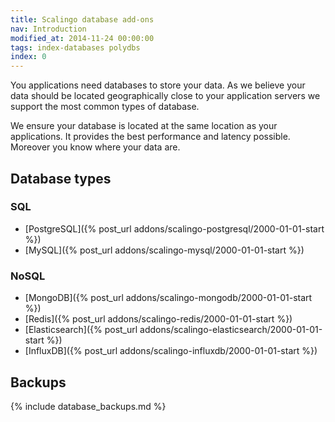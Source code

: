 ```yaml
---
title: Scalingo database add-ons
nav: Introduction
modified_at: 2014-11-24 00:00:00
tags: index-databases polydbs
index: 0
---
```


You applications need databases to store your data. As we believe your data
should be located geographically close to your application servers we support
the most common types of database.

We ensure your database is located at the same location as your applications.
It provides the best performance and latency possible. Moreover you know where
your data are.

## Database types

### SQL

* [PostgreSQL]({% post_url addons/scalingo-postgresql/2000-01-01-start %})
* [MySQL]({% post_url addons/scalingo-mysql/2000-01-01-start %})

### NoSQL

* [MongoDB]({% post_url addons/scalingo-mongodb/2000-01-01-start %})
* [Redis]({% post_url addons/scalingo-redis/2000-01-01-start %})
* [Elasticsearch]({% post_url addons/scalingo-elasticsearch/2000-01-01-start %})
* [InfluxDB]({% post_url addons/scalingo-influxdb/2000-01-01-start %})

## Backups

{% include database_backups.md %}
